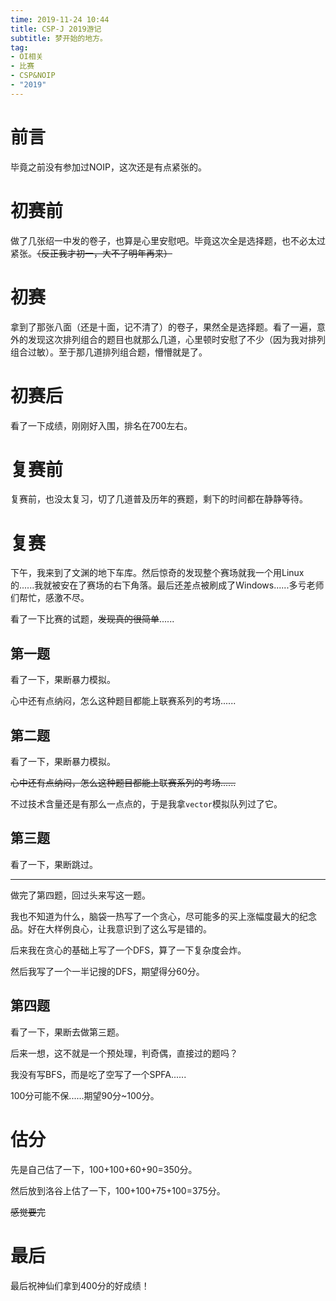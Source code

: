 ```yaml
---
time: 2019-11-24 10:44
title: CSP-J 2019游记
subtitle: 梦开始的地方。
tag: 
- OI相关
- 比赛
- CSP&NOIP
- "2019"
---
```


# 前言

毕竟之前没有参加过NOIP，这次还是有点紧张的。

# 初赛前

做了几张绍一中发的卷子，也算是心里安慰吧。毕竟这次全是选择题，也不必太过紧张。~~（反正我才初一，大不了明年再来）~~

# 初赛

拿到了那张八面（还是十面，记不清了）的卷子，果然全是选择题。看了一遍，意外的发现这次排列组合的题目也就那么几道，心里顿时安慰了不少（因为我对排列组合过敏）。至于那几道排列组合题，懵懵就是了。

# 初赛后

看了一下成绩，刚刚好入围，排名在700左右。

# 复赛前

复赛前，也没太复习，切了几道普及历年的赛题，剩下的时间都在静静等待。

# 复赛

下午，我来到了文渊的地下车库。然后惊奇的发现整个赛场就我一个用Linux的......我就被安在了赛场的右下角落。最后还差点被刷成了Windows......多亏老师们帮忙，感激不尽。

看了一下比赛的试题，~~发现真的很简单~~......

## 第一题

看了一下，果断暴力模拟。

心中还有点纳闷，怎么这种题目都能上联赛系列的考场......

## 第二题

看了一下，果断暴力模拟。

~~心中还有点纳闷，怎么这种题目都能上联赛系列的考场......~~

不过技术含量还是有那么一点点的，于是我拿`vector`模拟队列过了它。

## 第三题

看了一下，果断跳过。

---

做完了第四题，回过头来写这一题。

我也不知道为什么，脑袋一热写了一个贪心，尽可能多的买上涨幅度最大的纪念品。好在大样例良心，让我意识到了这么写是错的。

后来我在贪心的基础上写了一个DFS，算了一下复杂度会炸。

然后我写了一个一半记搜的DFS，期望得分60分。

## 第四题

看了一下，果断去做第三题。

后来一想，这不就是一个预处理，判奇偶，直接过的题吗？

我没有写BFS，而是吃了空写了一个SPFA......

100分可能不保......期望90分~100分。

# 估分

先是自己估了一下，100+100+60+90=350分。

然后放到洛谷上估了一下，100+100+75+100=375分。

~~感觉要完~~

# 最后

最后祝神仙们拿到400分的好成绩！